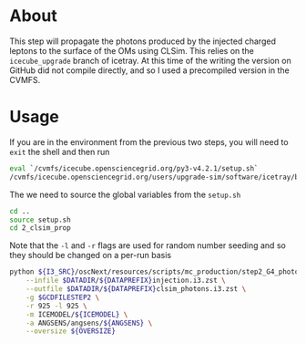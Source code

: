 # About

This step will propagate the photons produced by the injected charged leptons to the surface of the OMs using CLSim.
This relies on the `icecube_upgrade` branch of icetray.
At this time of the writing the version on GitHub did not compile directly, and so I used a precompiled version in the CVMFS.

# Usage

If you are in the environment from the previous two steps, you will need to `exit` the shell and then run

```bash
eval `/cvmfs/icecube.opensciencegrid.org/py3-v4.2.1/setup.sh`
/cvmfs/icecube.opensciencegrid.org/users/upgrade-sim/software/icetray/branches/icecube_upgrade/build__py3-v4.2.1/env-shell.sh
```

The we need to source the global variables from the `setup.sh`

```bash
cd ..
source setup.sh
cd 2_clsim_prop
```

Note that the `-l` and `-r` flags are used for random number seeding and so they should be changed on a per-run basis

```bash
python ${I3_SRC}/oscNext/resources/scripts/mc_production/step2_G4_photon_prop.py \
    --infile $DATADIR/${DATAPREFIX}injection.i3.zst \
    --outfile $DATADIR/${DATAPREFIX}clsim_photons.i3.zst \
    -g $GCDFILESTEP2 \
    -r 925 -l 925 \
    -m ICEMODEL/${ICEMODEL} \
    -a ANGSENS/angsens/${ANGSENS} \
    --oversize ${OVERSIZE}
```
